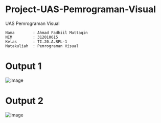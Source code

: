 # Project-UAS-Pemrograman-Visual
UAS Pemrograman Visual
```
Nama        : Ahmad Fadhiil Muttaqin
NIM         : 312010615
Kelas       : TI.20.A.RPL-1
Matakuliah  : Pemrograman Visual
```
# Output 1
![image](https://github.com/MrAding/Project-UAS-Pemrograman-Visual/assets/46867774/7974e8a1-4c0d-4024-9851-9f22ae27e288)
# Output 2
![image](https://github.com/MrAding/Project-UAS-Pemrograman-Visual/assets/46867774/a11476ea-fccf-4418-995d-5161cf72adbf)

